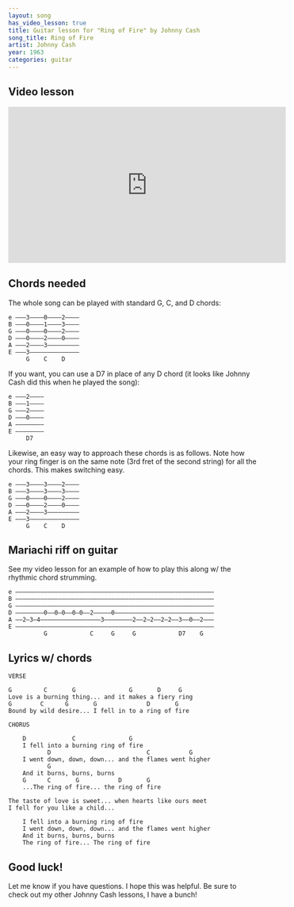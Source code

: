 ```yaml
---
layout: song
has_video_lesson: true
title: Guitar lesson for "Ring of Fire" by Johnny Cash
song_title: Ring of Fire
artist: Johnny Cash
year: 1963
categories: guitar
---
```


## Video lesson

<iframe width="560" height="315" src="https://www.youtube.com/embed/8jvriKFA7-I?showinfo=0" frameborder="0" allowfullscreen></iframe>

## Chords needed

The whole song can be played with standard G, C, and D chords:

    e –––3––––0––––2––––
    B –––0––––1––––3––––
    G –––0––––0––––2––––
    D –––0––––2––––0––––
    A –––2––––3–––––––––
    E –––3––––––––––––––
         G    C    D

If you want, you can use a D7 in place of any D chord (it looks like Johnny Cash did this when he played the song):

    e –––2––––
    B –––1––––
    G –––2––––
    D –––0––––
    A ––––––––
    E ––––––––
         D7

Likewise, an easy way to approach these chords is as follows. Note how your ring finger is on the same note (3rd fret of the second string) for all the chords. This makes switching easy.

    e –––3––––3––––2––––
    B –––3––––3––––3––––
    G –––0––––0––––2––––
    D –––0––––2––––0––––
    A –––2––––3–––––––––
    E –––3––––––––––––––
         G    C    D

## Mariachi riff on guitar

See my video lesson for an example of how to play this along w/ the rhythmic chord strumming.

    e ––––––––––––––––––––––––––––––––––––––––––––––––––––––––
    B ––––––––––––––––––––––––––––––––––––––––––––––––––––––––
    G ––––––––––––––––––––––––––––––––––––––––––––––––––––––––
    D ––––––––0––0–0––0–0––2–––––0––––––––––––––––––––––––––––
    A ––2–3–4–––––––––––––––––3––––––––2––2–2––2–2––3––0––2–––
    E ––––––––––––––––––––––––––––––––––––––––––––––––––––––––
              G            C     G     G            D7    G    

## Lyrics w/ chords

    VERSE

    G         C       G               G       D     G
    Love is a burning thing... and it makes a fiery ring
    G        C      G       G              D       G
    Bound by wild desire... I fell in to a ring of fire

    CHORUS

        D             C               G
        I fell into a burning ring of fire
               D                           C           G
        I went down, down, down... and the flames went higher
               G                    
        And it burns, burns, burns
        G      C       G           D       G       
        ...The ring of fire... the ring of fire

    The taste of love is sweet... when hearts like ours meet
    I fell for you like a child...

        I fell into a burning ring of fire
        I went down, down, down... and the flames went higher
        And it burns, burns, burns
        The ring of fire... The ring of fire

## Good luck!

Let me know if you have questions. I hope this was helpful. Be sure to check out my other Johnny Cash lessons, I have a bunch!
